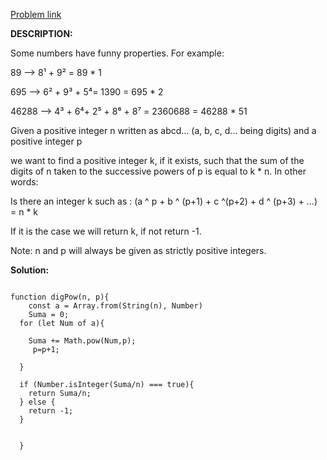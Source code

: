 <a href="https://www.codewars.com/kata/5552101f47fc5178b1000050"> Problem link </a>

**DESCRIPTION:**

Some numbers have funny properties. For example:

89 --> 8¹ + 9² = 89 * 1

695 --> 6² + 9³ + 5⁴= 1390 = 695 * 2

46288 --> 4³ + 6⁴+ 2⁵ + 8⁶ + 8⁷ = 2360688 = 46288 * 51

Given a positive integer n written as abcd... (a, b, c, d... being digits) and a positive integer p

we want to find a positive integer k, if it exists, such that the sum of the digits of n taken to the successive powers of p is equal to k * n.
In other words:

Is there an integer k such as : (a ^ p + b ^ (p+1) + c ^(p+2) + d ^ (p+3) + ...) = n * k

If it is the case we will return k, if not return -1.

Note: n and p will always be given as strictly positive integers.

**Solution:**

```

function digPow(n, p){
    const a = Array.from(String(n), Number)
    Suma = 0;
  for (let Num of a){
    
    Suma += Math.pow(Num,p);
     p=p+1;

  }

  if (Number.isInteger(Suma/n) === true){
    return Suma/n;
  } else {
    return -1;
  }


  }

```
